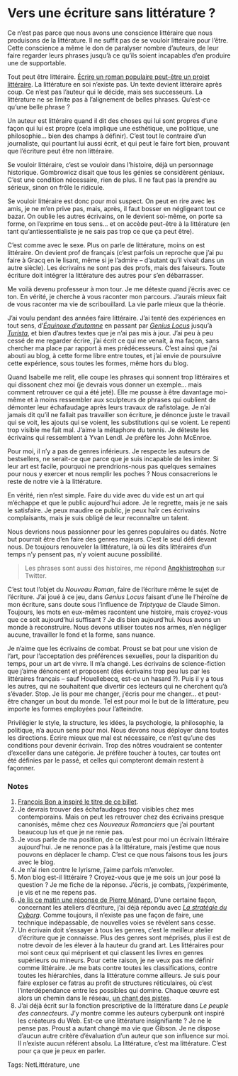 # Vers une écriture sans littérature ?

Ce n’est pas parce que nous avons une conscience littéraire que nous produisons de la littérature. Il ne suffit pas de se vouloir littéraire pour l’être. Cette conscience a même le don de paralyser nombre d’auteurs, de leur faire regarder leurs phrases jusqu’à ce qu’ils soient incapables d’en produire une de supportable.

Tout peut être littéraire. [Écrire un roman populaire peut-être un projet littéraire](http://blog.tcrouzet.com/2010/08/25/pour-une-litterature-de-gare/). La littérature en soi n’existe pas. Un texte devient littéraire après coup. Ce n’est pas l’auteur qui le décide, mais ses successeurs. La littérature ne se limite pas à l’alignement de belles phrases. Qu’est-ce qu’une belle phrase ?

Un auteur est littéraire quand il dit des choses qui lui sont propres d’une façon qui lui est propre (cela implique une esthétique, une politique, une philosophie… bien des champs à définir). C’est tout le contraire d’un journaliste, qui pourtant lui aussi écrit, et qui peut le faire fort bien, prouvant que l’écriture peut être non littéraire.

Se vouloir littéraire, c’est se vouloir dans l’histoire, déjà un personnage historique. Gombrowicz disait que tous les génies se considèrent géniaux. C’est une condition nécessaire, rien de plus. Il ne faut pas la prendre au sérieux, sinon on frôle le ridicule.

Se vouloir littéraire est donc pour moi suspect. On peut en rire avec les amis, je ne m’en prive pas, mais, après, il faut bosser en négligeant tout ce bazar. On oublie les autres écrivains, on le devient soi-même, on porte sa forme, on l’exprime en tous sens… et on accède peut-être à la littérature (en tant qu’antiessentialiste je ne sais pas trop ce que ça peut être).

C’est comme avec le sexe. Plus on parle de littérature, moins on est littéraire. On devient prof de français (c’est parfois un reproche que j’ai pu faire à Gracq en le lisant, même si je l’admire – d’autant qu’il vivait dans un autre siècle). Les écrivains ne sont pas des profs, mais des faiseurs. Toute écriture doit intégrer la littérature des autres pour s’en débarrasser.

Me voilà devenu professeur à mon tour. Je me déteste quand j’écris avec ce ton. En vérité, je cherche à vous raconter mon parcours. J’aurais mieux fait de vous raconter ma vie de scribouillard. La vie parle mieux que la théorie.

J’ai voulu pendant des années faire littéraire. J’ai tenté des expériences en tout sens, d’[*Équinoxe d’automne*](http://blog.tcrouzet.com/equinoxe-automne/) en passant par [*Genius Locus*](http://blog.tcrouzet.com/genius-locus/) jusqu’à [*Turista*](http://blog.tcrouzet.com/turista/), et bien d’autres textes que je n’ai pas mis à jour. J’ai peu à peu cessé de me regarder écrire, j’ai écrit ce qui me venait, à ma façon, sans chercher ma place par rapport à mes prédécesseurs. C’est ainsi que j’ai abouti au blog, à cette forme libre entre toutes, et j’ai envie de poursuivre cette expérience, sous toutes les formes, même hors du blog.

Quand Isabelle me relit, elle coupe les phrases qui sonnent trop littéraires et qui dissonent chez moi (je devrais vous donner un exemple… mais comment retrouver ce qui a été jeté). Elle me pousse à être davantage moi-même et à moins ressembler aux sculpteurs de phrases qui oublient de démonter leur échafaudage après leurs travaux de rafistolage. Je n’ai jamais dit qu’il ne fallait pas travailler son écriture, je dénonce juste le travail qui se voit, les ajouts qui se voient, les substitutions qui se voient. Le repenti trop visible me fait mal. J’aime la métaphore du tennis. Je déteste les écrivains qui ressemblent à Yvan Lendl. Je préfère les John McEnroe.

Pour moi, il n’y a pas de genres inférieurs. Je respecte les auteurs de bestsellers, ne serait-ce que parce que je suis incapable de les imiter. Si leur art est facile, pourquoi ne prendrions-nous pas quelques semaines pour nous y exercer et nous remplir les poches ? Nous consacrerions le reste de notre vie à la littérature.

En vérité, rien n’est simple. Faire du vide avec du vide est un art qui m’échappe et que le public aujourd’hui adore. Je le regrette, mais je ne sais le satisfaire. Je peux maudire ce public, je peux haïr ces écrivains complaisants, mais je suis obligé de leur reconnaître un talent.

Nous devrions nous passionner pour les genres populaires ou datés. Notre but pourrait être d’en faire des genres majeurs. C’est le seul défi devant nous. De toujours renouveler la littérature, là où les dits littéraires d’un temps n’y pensent pas, n’y voient aucune possibilité.

> Les phrases sont aussi des histoires, me répond [Angkhistrophon](http://twitter.com/angkhistrophon/status/22082728024) sur Twitter.

C’est tout l’objet du *Nouveau Roman*, faire de l’écriture même le sujet de l’écriture. J’ai joué à ce jeu, dans *Genius Locus* faisant d’une île l’héroïne de mon écriture, sans doute sous l’influence de *Triptyque* de Claude Simon. Toujours, les mots en eux-mêmes racontent une histoire, mais croyez-vous que ce soit aujourd’hui suffisant ? Je dis bien aujourd’hui. Nous avons un monde à reconstruire. Nous devons utiliser toutes nos armes, n’en négliger aucune, travailler le fond et la forme, sans nuance.

Je n’aime que les écrivains de combat. Proust se bat pour une vision de l’art, pour l’acceptation des préférences sexuelles, pour la disparition du temps, pour un art de vivre. Il m’a changé. Les écrivains de science-fiction que j’aime dénoncent et proposent (des écrivains trop peu lus par les littéraires français – sauf Houellebecq, est-ce un hasard ?). Puis il y a tous les autres, qui ne souhaitent que divertir ces lecteurs qui ne cherchent qu’à s’évader. Stop. Je lis pour me changer, j’écris pour me changer… et peut-être changer un bout du monde. Tel est pour moi le but de la littérature, peu importe les formes employées pour l’atteindre.

Privilégier le style, la structure, les idées, la psychologie, la philosophie, la politique, n’a aucun sens pour moi. Nous devons nous déployer dans toutes les directions. Écrire mieux que mal est nécessaire, ce n’est qu’une des conditions pour devenir écrivain. Trop des nôtres voudraient se contenter d’exceller dans une catégorie. Je préfère toucher à toutes, car toutes ont été définies par le passé, et celles qui compteront demain restent à façonner.

### Notes

1. [François Bon a inspiré le titre de ce billet](http://twitter.com/fbon/status/22080796278).
2. Je devrais trouver des échafaudages trop visibles chez mes contemporains. Mais on peut les retrouver chez des écrivains presque canonisés, même chez ces *Nouveaux Romanciers* que j’ai pourtant beaucoup lus et que je ne renie pas.
3. Je vous parle de ma position, de ce qu’est pour moi un écrivain littéraire aujourd'hui. Je ne renonce pas à la littérature, mais j’estime que nous pouvons en déplacer le champ. C’est ce que nous faisons tous les jours avec le blog.
4. Je n’ai rien contre le lyrisme, j’aime parfois m’envoler.
5. Mon blog est-il littéraire ? Croyez-vous que je me sois un jour posé la question ? Je me fiche de la réponse. J’écris, je combats, j’expérimente, je vis et ne me repens pas.
6. [Je lis ce matin une réponse de Pierre Ménard.](http://www.liminaire.fr/spip.php?article667) D’une certaine façon, concernant les ateliers d’écriture, j’ai déjà répondu avec [*La stratégie du Cyborg*](http://blog.tcrouzet.com/la-strategie-du-cyborg/). Comme toujours, il n’existe pas une façon de faire, une technique indépassable, de nouvelles voies se révèlent sans cesse.
7. Un écrivain doit s’essayer à tous les genres, c’est le meilleur atelier d’écriture que je connaisse. Plus des genres sont méprisés, plus il est de notre devoir de les élever à la hauteur du grand art. Les littéraires pour moi sont ceux qui méprisent et qui classent les livres en genres supérieurs ou mineurs. Pour cette raison, je ne veux pas me définir comme littéraire. Je me bats contre toutes les classifications, contre toutes les hiérarchies, dans la littérature comme ailleurs. Je suis pour faire exploser ce fatras au profit de structures réticulaires, où c’est l’interdépendance entre les possibles qui domine. Chaque œuvre est alors un chemin dans le réseau, [un chant des pistes](http://www.amazon.fr/Chant-pistes-Bruce-Chatwin/dp/2253054771/ref=sr_1_1).
8. J’ai déjà écrit sur la fonction prescriptive de la littérature dans *Le peuple des connecteurs*. J’y montre comme les auteurs cyberpunk ont inspiré les créateurs du Web. Est-ce une littérature insignifiante ? Je ne le pense pas. Proust a autant changé ma vie que Gibson. Je ne dispose d’aucun autre critère d’évaluation d’un auteur que son influence sur moi. Il n’existe aucun référent absolu. La littérature, c’est ma littérature. C’est pour ça que je peux en parler.

Tags: NetLittérature, une
